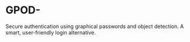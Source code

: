 # GPOD-
Secure authentication using graphical passwords and object detection. A smart, user-friendly login alternative.
